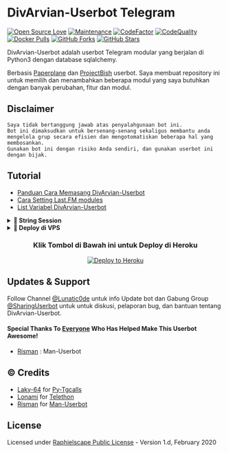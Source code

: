 # DivArvian-Userbot Telegram
[![Open Source Love](https://badges.frapsoft.com/os/v2/open-source.png?v=103)](https://github.com/PXZUpLUK/DivArvian-Userbot)
[![Maintenance](https://img.shields.io/badge/Maintained%3F-Yes-green)](https://GitHub.com/PXZUpLUK/DivArvian-Userbot/graphs/commit-activity)
[![CodeFactor](https://www.codefactor.io/repository/github/PXZUpLUK/DivArvian-Userbot/badge)](https://www.codefactor.io/repository/github/PXZUpLUK/DivArvian-Userbot)
[![CodeQuality](https://img.shields.io/codacy/grade/a723cb464d5a4d25be3152b5d71de82d?color=blue&logo=codacy)](https://app.codacy.com/gh/PXZUpLUK/DivArvian-Userbot/dashboard)
[![Docker Pulls](https://img.shields.io/docker/pulls/PXZUpLUK/DivArvian-Userbot)](https://hub.docker.com/r/PXZUpLUK/DivArvian-Userbot/tags)
[![GitHub Forks](https://img.shields.io/github/forks/PXZUpLUK/DivArvian-Userbot?&logo=github)](https://github.com/PXZUpLUK/DivArvian-Userbot/fork)
[![GitHub Stars](https://img.shields.io/github/stars/PXZUpLUK/DivArvian-Userbot?&logo=github)](https://github.com/PXZUpLUK/DivArvian-Userbot/stargazers)

DivArvian-Userbot adalah userbot Telegram modular yang berjalan di Python3 dengan database sqlalchemy.

Berbasis [Paperplane](https://github.com/RaphielGang/Telegram-UserBot) dan [ProjectBish](https://github.com/adekmaulana/ProjectBish) userbot.
Saya membuat repository ini untuk memilih dan menambahkan beberapa modul yang saya butuhkan dengan banyak perubahan, fitur dan modul.

## Disclaimer

```
Saya tidak bertanggung jawab atas penyalahgunaan bot ini.
Bot ini dimaksudkan untuk bersenang-senang sekaligus membantu anda
mengelola grup secara efisien dan mengotomatiskan beberapa hal yang membosankan.
Gunakan bot ini dengan risiko Anda sendiri, dan gunakan userbot ini dengan bijak.
```

## Tutorial

-  [Panduan Cara Memasang DivArvian-Userbot](https://PXZUpLUK.medium.com/cara-memasang-userbot-telegram-repo-DivArvian-Userbot-deploy-di-heroku-c56d1f8b5537)
-  [Cara Setting Last.FM modules](https://telegra.ph/How-to-set-up-LastFM-module-for-Paperplane-userbot-11-02)
-  [List Variabel DivArvian-Userbot](https://telegra.ph/List-Variabel-Heroku-untuk-DivArvian-Userbot-09-22)

<details>
<summary><b>🔗 String Session</b></summary>
<br>
    
> Anda memerlukan API_ID & API_HASH untuk menghasilkan sesi telethon. ambil APP ID dan API Hash di my.telegram.org
<h4> Generate Session via Repl: </h4>    
<p><a href="https://repl.it/@PXZUpLUK/stringenSession?lite=1&outputonly=1"><img src="https://img.shields.io/badge/Generate%20On%20Repl-blueviolet?style=for-the-badge&logo=appveyor" width="200""/></a></p>
<h4> Generate Session via Telegram StringGen Bot: </h4>    
<p><a href="https://t.me/StringManRobot"><img src="https://img.shields.io/badge/TG%20String%20Gen%20Bot-blueviolet?style=for-the-badge&logo=appveyor" width="200""/></a></p>
    
</details>

<details>
<summary><b>🔗 Deploy di VPS</b></summary>
<br>
    
### REQUIREMENTS PACKAGE !
-  Update & upgrade VPS anda `sudo apt update && upgrade -y`
-  Install Git `sudo apt install git -y`
-  Install Python3 `sudo apt install python3`
-  Install PIP / PIP3 `sudo apt install python3-pip`
-  Install NodeJs 16.X `curl -fsSL https://deb.nodesource.com/setup_16.x | sudo bash -` then do `sudo apt install -y nodejs vim`
-  Install FFMPEG `sudo apt install tree wget2 p7zip-full jq ffmpeg wget git -y`
-  Install Chrome `wget https://dl.google.com/linux/direct/google-chrome-stable_current_amd64.deb` lalu ketik `sudo apt install ./google-chrome-stable_current_amd64.deb`

### Tutorial Deploy di VPS

-  `git clone https://github.com/PXZUpLUK/DivArvian-Userbot`
-  `cd DivArvian-Userbot`
-  `pip3 install -r requirements.txt`
-  `mv sample_config.env config.env`
-  edit config.env Anda dan isi VARS menggunakan `nano config.env` `CTRL + S ` untuk menyimpan VARS Anda, gunakan `CTRL + X` untuk keluar dan kembali ke direktori DivArvian-Userbot
-  Buka SCRREN di VPS Anda `screen -S DivArvian-Userbot`
-  Kemudian gunakan perintah ini untuk menyebarkan DivArvian-Userbot `python3 -m userbot`

</details>

<h3 align="center">Klik Tombol di Bawah ini untuk Deploy di Heroku</h3>
<p align="center"><a href="https://heroku.com/deploy?template=https://github.com/PXZUpLUK/DivArvian-Userbot/tree/DivArvian-Userbot"><img src="https://www.herokucdn.com/deploy/button.png" alt="Deploy to Heroku" target="_blank"/></a></p>

## Updates & Support

Follow Channel [@Lunatic0de](https://t.me/Lunatic0de) untuk info Update bot dan Gabung Group [@SharingUserbot](https://t.me/SharingUserbot) untuk untuk diskusi, pelaporan bug, dan bantuan tentang DivArvian-Userbot.

#### Special Thanks To [Everyone](https://github.com/PXZUpLUK/DivArvian-Userbot/graphs/contributors) Who Has Helped Make This Userbot Awesome!
-  [Risman](https://github.com/mrismanaziz/Man-Userbot) :  Man-Userbot

## © Credits
-  [Laky-64](https://github.com/Laky-64) for [Py-Tgcalls](https://github.com/pytgcalls/pytgcalls)
-  [Lonami](https://github.com/LonamiWebs/) for [Telethon](https://github.com/LonamiWebs/Telethon)
-  [Risman](https://github.com/mrismanaziz) for [Man-Userbot](https://github.com/mrismanaziz/Man-Userbot)

## License
Licensed under [Raphielscape Public License](https://github.com/PXZUpLUK/DivArvian-Userbot/blob/DivArvian-Userbot/LICENSE) - Version 1.d, February 2020
